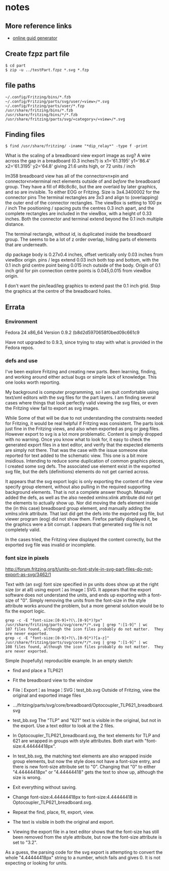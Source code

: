 # notes

## More reference links
* [online guid generator](https://guidgenerator.com/)

## Create fzpz part file
```
$ cd part
$ zip -u ../testPart.fzpz *.svg *.fzp
```

## file paths
```
~/.config/Fritzing/bins/*.fzb
~/.config/Fritzing/parts/svg/user/«view»/*.svg
~/.config/Fritzing/parts/user/*.fzp
/usr/share/fritzing/bins/*.fzb
/usr/share/fritzing/bins/*/*.fzb
/usr/share/fritzing/parts/svg/«category»/«view»/*.svg
```

## Finding files
```
$ find /usr/share/fritzing/ -iname "*dip_relay*" -type f -print
```

What is the scaling of a breadboard view export image as svg?  A wire across the gap in a breadboard (0.3 inches?) is
x1='61.3195' y1='86.4' x2='61.3195' y2='64.8'
giving
21.6 units high, or 72 units / inch

lm358 breadboard view has all of the connector«n»pin and connector«n»terminal rect elements outside of and *before* the breadboard group.  They have a fill of #8c8c8c, but the are overlaid by later graphics, and so are invisible.  To either EOG or Fritzing.  Size is 3x4.3400002 for the connector pins
The terminal rectangles are 3x3 and align to (overlapping) the outer end of the connector rectangles.
The viewBox is setting to 100 px / inch
The positioning / spacing puts the centres 0.3 inch apart, and the complete rectangles are included in the viewBox, with a height of 0.33 inches.  Both the connector and terminal extend beyond the 0.1 inch multiple distance.

The terminal rectangle, without id, is duplicated inside the breadboard group.
The seems to be a lot of z order overlap, hiding parts of elements that are underneath.

dip package body is 0.27x0.4 inches, offset vertically only 0.03 inches from viewBox origin.
pins / legs extend 0.03 inch both top and bottom, with the 0.1 inch grid centre point being 0.015 inch outside of the body.
Origin of 0.1 inch grid for pin connection centre points is 0.045,0.015 from viewBox origin.

**I** don't want the pin/lead/leg graphics to extend past the 0.1 inch grid.  Stop the graphics at the centre of the breadboard holes.

## Errata

### Environment
Fedora 24
x86_64
Version 0.9.2 (b8d2d5970658f0bed09c661c9

Have not upgraded to 0.9.3, since trying to stay with what is provided in the Fedora repos.

### defs and use
I've been explore Fritzing and creating new parts.  Been learning, finding, and working around either actual bugs or simple lack of knowledge.  This one looks worth reporting.

My background is computer programming, so I am quit comfortable using text/xml editors with the svg files for the part layers.  I am finding several cases where things that look perfectly valid viewing the svg files, or even the Fritzing view fail to export as svg images.  

While Some of that will be due to not understanding the constraints needed for Fritzing, it would be real helpful if Fritzing was consistent.  The parts look just fine in the Fritzing views, and also when exported as png or jpeg files.  However export to svg is a lot more problematic.  Content is simply dropped with no warning.  Once you know what to look for, it easy to check the generated export files in a text editor, and verify that the expected elements are simply not there.  That was the case with the issue someone else reported for text added to the schematic view.  This one is a bit more insidious.  Intending to reduce some duplication of common graphics pieces, I created some svg defs.  The associated use element exist in the exported svg file, but the defs (definitions) elements do not get carried across.

It appears that the svg export logic is only exporting the content of the view specify group element, without also pulling in the required supporting background elements.  That is not a complete answer though.  Manually added the defs, as well as the also needed xmlns:xlink attribute did not get the elements to actually show up.  Nor did moving the defs element inside the (in this case) breadboard group element, and manually adding the xmlns:xlink attribute.  That last did get the defs into the exported svg file, but viewer program (eog) did not show them.  Firefox partially displayed it, be the graphics were a bit corrupt.  I appears that generated svg file is not completely valid.

In the cases tried, the Fritzing view displayed the content correctly, but the exported svg file was invalid or incomplete.

### font size in pixels

http://forum.fritzing.org/t/units-on-font-style-in-svg-part-files-do-not-export-as-svg/3462/1

Text with (an svg) font size specified in px units does show up at the right size (or at all) using export ¦ as Image ¦ SVG.  It appears that the export software does not understand the units, and ends up exporting with a font-size of "0".  Simply removing the units from the font-size in the style attribute works around the problem, but a more general solution would be to fix the export logic.

```
grep -c -E "font-size:[0-9]+?(\.[0-9]*)?px" /usr/share/fritzing/parts/svg/core/*/*.svg | grep ":[1-9]" | wc
107 files found, although the icon files probably do not matter.  They are never exported.
grep -c -E "font-size:[0-9]+?(\.[0-9]*)?[a-z]" /usr/share/fritzing/parts/svg/core/*/*.svg | grep ":[1-9]" | wc
108 files found, although the icon files probably do not matter.  They are never exported.
```

Simple (hopefully) reproducible example.  In an empty sketch:
* find and place a TLP621
* Fit the breadboard view to the window
* File ¦ Export ¦ as Image ¦ SVG ¦ test_bb.svg
Outside of Fritzing, view the original and exported image files
* …/fritzing/parts/svg/core/breadboard/Optocoupler_TLP621_breadboard.svg
* test_bb.svg
The "TLP" and "621" text is visible in the original, but not in the export.
Use a text editor to look at the 2 files.
* In Optocoupler_TLP621_breadboard.svg, the text elements for TLP and 621 are wrapped in groups with style attributes.  Both start with "font-size:4.44444418px".
* In test_bb.svg, the matching text elements are also wrapped inside group elements, but now the style does not have a font-size entry, and there is new font-size attribute set to "0".  Changing that "0" to either "4.44444418px" or "4.44444418" gets the text to show up, although the size is wrong.

* Exit everything without saving.
* Change font-size:4.44444418px to font-size:4.44444418 in Optocoupler_TLP621_breadboard.svg.
* Repeat the find, place, fit, export, view.
* The text is visible in both the original and export.
* Viewing the export file in a text editor shows that the font-size has still been removed from the style attribute, but now the font-size attribute is set to "3.2".

As a guess, the parsing code for the svg export is attempting to convert the whole "4.44444418px" string to a number, which fails and gives 0.  It is not expecting or looking for units.
